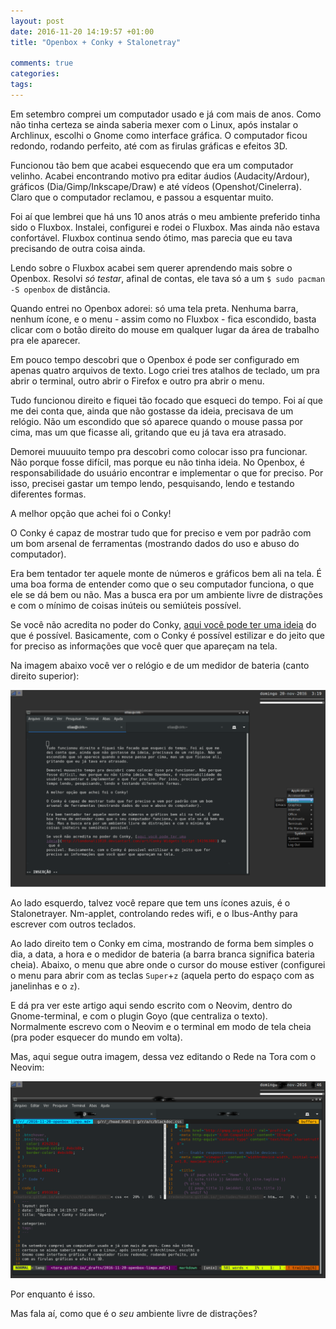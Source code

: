 ```yaml
---
layout: post
date: 2016-11-20 14:19:57 +01:00
title: "Openbox + Conky + Stalonetray"

comments: true
categories: 
tags: 
---
```



Em setembro comprei um computador usado e já com mais de anos. Como não tinha
certeza se ainda saberia mexer com o Linux, após instalar o Archlinux, escolhi o
Gnome como interface gráfica. O computador ficou redondo, rodando perfeito, até
com as firulas gráficas e efeitos 3D.

Funcionou tão bem que acabei esquecendo que era um computador velinho. Acabei
encontrando motivo pra editar áudios (Audacity/Ardour), gráficos
(Dia/Gimp/Inkscape/Draw) e até vídeos (Openshot/Cinelerra). Claro que o
computador reclamou, e passou a esquentar muito.

Foi aí que lembrei que há uns 10 anos atrás o meu ambiente preferido tinha sido
o Fluxbox. Instalei, configurei e rodei o Fluxbox. Mas ainda não estava
confortável. Fluxbox continua sendo ótimo, mas parecia que eu tava precisando de
outra coisa ainda.

Lendo sobre o Fluxbox acabei sem querer aprendendo mais sobre o Openbox. Resolvi
*só testar*, afinal de contas, ele tava só a um `$ sudo pacman -S openbox` de
distância.

Quando entrei no Openbox adorei: só uma tela preta. Nenhuma barra, nenhum ícone,
e o menu - assim como no Fluxbox - fica escondido, basta clicar com o botão
direito do mouse em qualquer lugar da área de trabalho pra ele aparecer.

Em pouco tempo descobri que o Openbox é pode ser configurado em apenas quatro
arquivos de texto. Logo criei tres atalhos de teclado, um pra abrir o terminal,
outro abrir o Firefox e outro pra abrir o menu.

Tudo funcionou direito e fiquei tão focado que esqueci do tempo. Foi aí que me
dei conta que, ainda que não gostasse da ideia, precisava de um relógio. Não um
escondido que só aparece quando o mouse passa por cima, mas um que ficasse ali,
gritando que eu já tava era atrasado.

Demorei muuuuito tempo pra descobri como colocar isso pra funcionar. Não porque
fosse difícil, mas porque eu não tinha ideia. No Openbox, é responsabilidade do
usuário encontrar e implementar o que for preciso. Por isso, precisei gastar um
tempo lendo, pesquisando, lendo e testando diferentes formas.

A melhor opção que achei foi o Conky!

O Conky é capaz de mostrar tudo que for preciso e vem por padrão com um bom
arsenal de ferramentas (mostrando dados do uso e abuso do computador).

Era bem tentador ter aquele monte de números e gráficos bem ali na tela. É uma
boa forma de entender como que o seu computador funciona, o que ele se dá bem ou
não. Mas a busca era por um ambiente livre de distrações e com o mínimo de
coisas inúteis ou semiúteis possível.

Se você não acredita no poder do Conky, [aqui você pode ter uma
ideia](http://londonali1010.deviantart.com/art/Conky-Widgets-Script-141963883) do que é
possível. Basicamente, com o Conky é possível estilizar e do jeito que for
preciso as informações que você quer que apareçam na tela.

Na imagem abaixo você ver o relógio e de um medidor de bateria (canto direito
superior):

![openbox](/images/openbox/01.png)

Ao lado esquerdo, talvez você repare que tem uns ícones azuis, é o
Stalonetrayer. Nm-applet, controlando redes wifi, e o Ibus-Anthy para escrever
com outros teclados.

Ao lado direito tem o Conky em cima, mostrando de forma bem simples o dia, a
data, a hora e o medidor de bateria (a barra branca significa bateria cheia).
Abaixo, o menu que abre onde o cursor do mouse estiver (configurei o menu para
abrir com as teclas `Super`+`z` (aquela perto do espaço com as janelinhas e o
`z`).

E dá pra ver este artigo aqui sendo escrito com o Neovim, dentro do
Gnome-terminal, e com o plugin Goyo (que centraliza o texto). Normalmente
escrevo com o Neovim e o terminal em modo de tela cheia (pra poder esquecer do
mundo em volta).

Mas, aqui segue outra imagem, dessa vez editando o Rede na Tora com o Neovim:

![openbox02](/images/openbox/02.png)

Por enquanto é isso.

Mas fala aí, como que é o *seu* ambiente livre de distrações?
